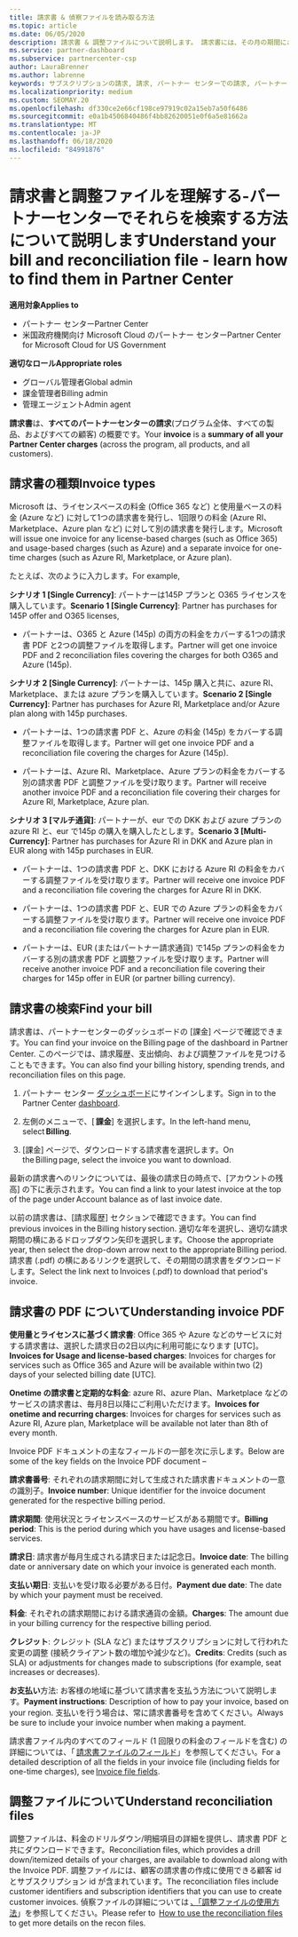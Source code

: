 ```yaml
---
title: 請求書 & 偵察ファイルを読み取る方法
ms.topic: article
ms.date: 06/05/2020
description: 請求書 & 調整ファイルについて説明します。 請求書には、その月の期間におけるプログラム、製品、および顧客に対するパートナーセンターの料金が表示されます。
ms.service: partner-dashboard
ms.subservice: partnercenter-csp
author: LauraBrenner
ms.author: labrenne
keywords: サブスクリプションの請求, 請求, パートナー センターでの請求, パートナー センターの請求, 請求書の記載事項, 請求書, パートナー センターの請求書, CSP 請求書, 請求書の場所
ms.localizationpriority: medium
ms.custom: SEOMAY.20
ms.openlocfilehash: df330ce2e66cf198ce97919c02a15eb7a50f6486
ms.sourcegitcommit: e0a1b4506840486f4bb82620051e0f6a5e81662a
ms.translationtype: MT
ms.contentlocale: ja-JP
ms.lasthandoff: 06/18/2020
ms.locfileid: "84991876"
---
```

# <a name="understand-your-bill-and-reconciliation-file---learn-how-to-find-them-in-partner-center"></a><span data-ttu-id="1df16-105">請求書と調整ファイルを理解する-パートナーセンターでそれらを検索する方法について説明します</span><span class="sxs-lookup"><span data-stu-id="1df16-105">Understand your bill and reconciliation file - learn how to find them in Partner Center</span></span>

<span data-ttu-id="1df16-106">**適用対象**</span><span class="sxs-lookup"><span data-stu-id="1df16-106">**Applies to**</span></span>

- <span data-ttu-id="1df16-107">パートナー センター</span><span class="sxs-lookup"><span data-stu-id="1df16-107">Partner Center</span></span>
- <span data-ttu-id="1df16-108">米国政府機関向け Microsoft Cloud のパートナー センター</span><span class="sxs-lookup"><span data-stu-id="1df16-108">Partner Center for Microsoft Cloud for US Government</span></span>

<span data-ttu-id="1df16-109">**適切なロール**</span><span class="sxs-lookup"><span data-stu-id="1df16-109">**Appropriate roles**</span></span>

- <span data-ttu-id="1df16-110">グローバル管理者</span><span class="sxs-lookup"><span data-stu-id="1df16-110">Global admin</span></span>
- <span data-ttu-id="1df16-111">課金管理者</span><span class="sxs-lookup"><span data-stu-id="1df16-111">Billing admin</span></span>
- <span data-ttu-id="1df16-112">管理エージェント</span><span class="sxs-lookup"><span data-stu-id="1df16-112">Admin agent</span></span>


<span data-ttu-id="1df16-113">**請求書**は、**すべてのパートナーセンターの請求**(プログラム全体、すべての製品、およびすべての顧客) の概要です。</span><span class="sxs-lookup"><span data-stu-id="1df16-113">Your **invoice** is a **summary of all your Partner Center charges** (across the program, all products, and all customers).</span></span> 

## <a name="invoice-types"></a><span data-ttu-id="1df16-114">請求書の種類</span><span class="sxs-lookup"><span data-stu-id="1df16-114">Invoice types</span></span>

<span data-ttu-id="1df16-115">Microsoft は、ライセンスベースの料金 (Office 365 など) と使用量ベースの料金 (Azure など) に対して1つの請求書を発行し、1回限りの料金 (Azure RI、Marketplace、Azure plan など) に対して別の請求書を発行します。</span><span class="sxs-lookup"><span data-stu-id="1df16-115">Microsoft will issue one invoice for any license-based charges (such as Office 365) and usage-based charges (such as Azure) and a separate invoice for one-time charges (such as Azure RI, Marketplace, or Azure plan).</span></span>

<span data-ttu-id="1df16-116">たとえば、次のように入力します。</span><span class="sxs-lookup"><span data-stu-id="1df16-116">For example,</span></span>  

<span data-ttu-id="1df16-117">**シナリオ 1 [Single Currency]**: パートナーは145P プランと O365 ライセンスを購入しています。</span><span class="sxs-lookup"><span data-stu-id="1df16-117">**Scenario 1 [Single Currency]**: Partner has purchases for 145P offer and O365 licenses,</span></span>  

- <span data-ttu-id="1df16-118">パートナーは、O365 と Azure (145p) の両方の料金をカバーする1つの請求書 PDF と2つの調整ファイルを取得します。</span><span class="sxs-lookup"><span data-stu-id="1df16-118">Partner will get one invoice PDF and 2 reconciliation files covering the charges for both O365 and Azure (145p).</span></span>  

<span data-ttu-id="1df16-119">**シナリオ 2 [Single Currency]**: パートナーは、145p 購入と共に、azure RI、Marketplace、または azure プランを購入しています。</span><span class="sxs-lookup"><span data-stu-id="1df16-119">**Scenario 2 [Single Currency]**: Partner has purchases for Azure RI, Marketplace and/or Azure plan along with 145p purchases.</span></span>

- <span data-ttu-id="1df16-120">パートナーは、1つの請求書 PDF と、Azure の料金 (145p) をカバーする調整ファイルを取得します。</span><span class="sxs-lookup"><span data-stu-id="1df16-120">Partner will get one invoice PDF and a reconciliation file covering the charges for Azure (145p).</span></span> 

- <span data-ttu-id="1df16-121">パートナーは、Azure RI、Marketplace、Azure プランの料金をカバーする別の請求書 PDF と調整ファイルを受け取ります。</span><span class="sxs-lookup"><span data-stu-id="1df16-121">Partner will receive another invoice PDF and a reconciliation file covering their charges for Azure RI, Marketplace, Azure plan.</span></span> 

<span data-ttu-id="1df16-122">**シナリオ 3 [マルチ通貨]**: パートナーが、eur での DKK および azure プランの azure RI と、eur で145p の購入を購入したとします。</span><span class="sxs-lookup"><span data-stu-id="1df16-122">**Scenario 3 [Multi-Currency]**: Partner has purchases for Azure RI in DKK and Azure plan in EUR along with 145p purchases in EUR.</span></span>

- <span data-ttu-id="1df16-123">パートナーは、1つの請求書 PDF と、DKK における Azure RI の料金をカバーする調整ファイルを受け取ります。</span><span class="sxs-lookup"><span data-stu-id="1df16-123">Partner will receive one invoice PDF and a reconciliation file covering the charges for Azure RI in DKK.</span></span> 

- <span data-ttu-id="1df16-124">パートナーは、1つの請求書 PDF と、EUR での Azure プランの料金をカバーする調整ファイルを受け取ります。</span><span class="sxs-lookup"><span data-stu-id="1df16-124">Partner will receive one invoice PDF and a reconciliation file covering the charges for Azure plan in EUR.</span></span> 

- <span data-ttu-id="1df16-125">パートナーは、EUR (またはパートナー請求通貨) で145p プランの料金をカバーする別の請求書 PDF と調整ファイルを受け取ります。</span><span class="sxs-lookup"><span data-stu-id="1df16-125">Partner will receive another invoice PDF and a reconciliation file covering their charges for 145p offer in EUR (or partner billing currency).</span></span> 

## <a name="find-your-bill"></a><span data-ttu-id="1df16-126">請求書の検索</span><span class="sxs-lookup"><span data-stu-id="1df16-126">Find your bill</span></span> 

<span data-ttu-id="1df16-127">請求書は、パートナーセンターのダッシュボードの [課金] ページで確認できます。</span><span class="sxs-lookup"><span data-stu-id="1df16-127">You can find your invoice on the Billing page of the dashboard in Partner Center.</span></span> <span data-ttu-id="1df16-128">このページでは、請求履歴、支出傾向、および調整ファイルを見つけることもできます。</span><span class="sxs-lookup"><span data-stu-id="1df16-128">You can also find your billing history, spending trends, and reconciliation files on this page.</span></span> 

1. <span data-ttu-id="1df16-129">パートナー センター [ダッシュボード](https://partner.microsoft.com/dashboard/home)にサインインします。</span><span class="sxs-lookup"><span data-stu-id="1df16-129">Sign in to the Partner Center [dashboard](https://partner.microsoft.com/dashboard/home).</span></span> 

2. <span data-ttu-id="1df16-130">左側のメニューで、[ **課金**] を選択します。</span><span class="sxs-lookup"><span data-stu-id="1df16-130">In the left-hand menu, select **Billing**.</span></span> 

3. <span data-ttu-id="1df16-131">[課金] ページで、ダウンロードする請求書を選択します。</span><span class="sxs-lookup"><span data-stu-id="1df16-131">On the Billing page, select the invoice you want to download.</span></span> 

<span data-ttu-id="1df16-132">最新の請求書へのリンクについては、最後の請求日の時点で、[アカウントの残高] の下に表示されます。</span><span class="sxs-lookup"><span data-stu-id="1df16-132">You can find a link to your latest invoice at the top of the page under Account balance as of last invoice date.</span></span> 

<span data-ttu-id="1df16-133">以前の請求書は、[請求履歴] セクションで確認できます。</span><span class="sxs-lookup"><span data-stu-id="1df16-133">You can find previous invoices in the Billing history section.</span></span> <span data-ttu-id="1df16-134">適切な年を選択し、適切な請求期間の横にあるドロップダウン矢印を選択します。</span><span class="sxs-lookup"><span data-stu-id="1df16-134">Choose the appropriate year, then select the drop-down arrow next to the appropriate Billing period.</span></span> <span data-ttu-id="1df16-135">請求書 (.pdf) の横にあるリンクを選択して、その期間の請求書をダウンロードします。</span><span class="sxs-lookup"><span data-stu-id="1df16-135">Select the link next to Invoices (.pdf) to download that period's invoice.</span></span> 

## <a name="understanding-invoice-pdf"></a><span data-ttu-id="1df16-136">請求書の PDF について</span><span class="sxs-lookup"><span data-stu-id="1df16-136">Understanding invoice PDF</span></span> 

<span data-ttu-id="1df16-137">**使用量とライセンスに基づく請求書**: Office 365 や Azure などのサービスに対する請求書は、選択した請求日の2日以内に利用可能になります [UTC]。</span><span class="sxs-lookup"><span data-stu-id="1df16-137">**Invoices for Usage and license-based charges**: Invoices for charges for services such as Office 365 and Azure will be available within two (2) days of your selected billing date [UTC].</span></span>  

<span data-ttu-id="1df16-138">**Onetime の請求書と定期的な料金**: azure RI、azure Plan、Marketplace などのサービスの請求書は、毎月8日以降にご利用いただけます。</span><span class="sxs-lookup"><span data-stu-id="1df16-138">**Invoices for onetime and recurring charges**: Invoices for charges for services such as Azure RI, Azure plan, Marketplace will be available not later than 8th of every month.</span></span>  

<span data-ttu-id="1df16-139">Invoice PDF ドキュメントの主なフィールドの一部を次に示します。</span><span class="sxs-lookup"><span data-stu-id="1df16-139">Below are some of the key fields on the Invoice PDF document –</span></span>

<span data-ttu-id="1df16-140">**請求書番号**: それぞれの請求期間に対して生成された請求書ドキュメントの一意の識別子。</span><span class="sxs-lookup"><span data-stu-id="1df16-140">**Invoice number**: Unique identifier for the invoice document generated for the respective billing period.</span></span> 

<span data-ttu-id="1df16-141">**請求期間**: 使用状況とライセンスベースのサービスがある期間です。</span><span class="sxs-lookup"><span data-stu-id="1df16-141">**Billing period**: This is the period during which you have usages and license-based services.</span></span> 

<span data-ttu-id="1df16-142">**請求日**: 請求書が毎月生成される請求日または記念日。</span><span class="sxs-lookup"><span data-stu-id="1df16-142">**Invoice date**: The billing date or anniversary date on which your invoice is generated each month.</span></span> 

<span data-ttu-id="1df16-143">**支払い期日**: 支払いを受け取る必要がある日付。</span><span class="sxs-lookup"><span data-stu-id="1df16-143">**Payment due date**: The date by which your payment must be received.</span></span> 

<span data-ttu-id="1df16-144">**料金**: それぞれの請求期間における請求通貨の金額。</span><span class="sxs-lookup"><span data-stu-id="1df16-144">**Charges**: The amount due in your billing currency for the respective billing period.</span></span> 

<span data-ttu-id="1df16-145">**クレジット**: クレジット (SLA など) またはサブスクリプションに対して行われた変更の調整 (接続クライアント数の増加や減少など)。</span><span class="sxs-lookup"><span data-stu-id="1df16-145">**Credits**: Credits (such as SLA) or adjustments for changes made to subscriptions (for example, seat increases or decreases).</span></span> 

<span data-ttu-id="1df16-146">**お支払い**方法: お客様の地域に基づいて請求書を支払う方法について説明します。</span><span class="sxs-lookup"><span data-stu-id="1df16-146">**Payment instructions**: Description of how to pay your invoice, based on your region.</span></span> <span data-ttu-id="1df16-147">支払いを行う場合は、常に請求書番号を含めてください。</span><span class="sxs-lookup"><span data-stu-id="1df16-147">Always be sure to include your invoice number when making a payment.</span></span> 

<span data-ttu-id="1df16-148">請求書ファイル内のすべてのフィールド (1 回限りの料金のフィールドを含む) の詳細については、「 [請求書ファイルのフィールド](invoice-file.md)」を参照してください。</span><span class="sxs-lookup"><span data-stu-id="1df16-148">For a detailed description of all the fields in your invoice file (including fields for one-time charges), see [Invoice file fields](invoice-file.md).</span></span> 

## <a name="understand-reconciliation-files"></a><span data-ttu-id="1df16-149">調整ファイルについて</span><span class="sxs-lookup"><span data-stu-id="1df16-149">Understand reconciliation files</span></span>

 <span data-ttu-id="1df16-150">調整ファイルは、料金のドリルダウン/明細項目の詳細を提供し、請求書 PDF と共にダウンロードできます。</span><span class="sxs-lookup"><span data-stu-id="1df16-150">Reconciliation files, which provides a drill down/itemized details of your charges, are available to download along with the Invoice PDF.</span></span> <span data-ttu-id="1df16-151">調整ファイルには、顧客の請求書の作成に使用できる顧客 id とサブスクリプション id が含まれています。</span><span class="sxs-lookup"><span data-stu-id="1df16-151">The reconciliation files include customer identifiers and subscription identifiers that you can use to create customer invoices.</span></span> <span data-ttu-id="1df16-152">偵察ファイルの詳細については [、「調整ファイルの使用方法](use-the-reconciliation-files.md)」を参照してください。</span><span class="sxs-lookup"><span data-stu-id="1df16-152">Please refer to  [How to use the reconciliation files](use-the-reconciliation-files.md) to get more details on the recon files.</span></span> 
